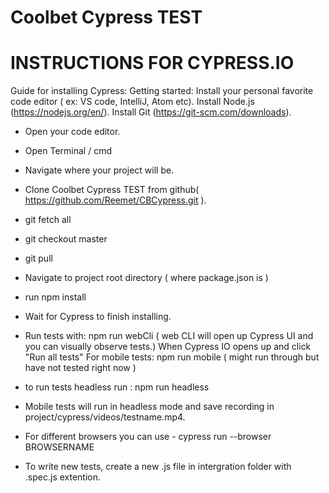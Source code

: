 # Coolbet Cypress TEST

# INSTRUCTIONS FOR CYPRESS.IO
 Guide for installing Cypress:
    Getting started:
    Install your personal favorite code editor ( ex: VS code, IntelliJ, Atom etc).
    Install Node.js (https://nodejs.org/en/).
    Install Git (https://git-scm.com/downloads).


* Open your code editor.
* Open Terminal / cmd
* Navigate where your project will be.
* Clone Coolbet Cypress TEST from github( https://github.com/Reemet/CBCypress.git ).
* git fetch all
* git checkout master
* git pull 
* Navigate to project root directory ( where package.json is )
* run npm install
* Wait for Cypress to finish installing.

* Run tests with: npm run webCli ( web CLI will open up Cypress UI and you can visually observe tests.)
 When Cypress IO opens up and click "Run all tests"
  For mobile tests: npm run mobile ( might run through but have not tested right now )
 
 * to run tests headless run : npm run headless

* Mobile tests will run in headless mode and save recording in project/cypress/videos/testname.mp4.

* For different browsers you can use - cypress run --browser BROWSERNAME
* To write new tests, create a new .js file in intergration folder with .spec.js extention.
